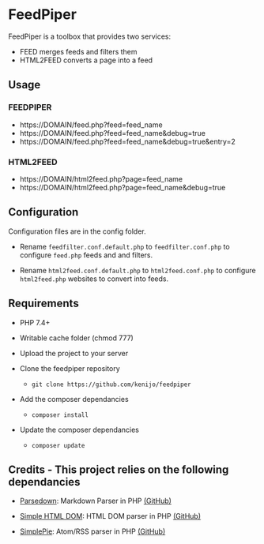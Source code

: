 ﻿# FeedPiper

FeedPiper is a toolbox that provides two services:

* FEED merges feeds and filters them
* HTML2FEED converts a page into a feed

## Usage

### FEEDPIPER

* https://DOMAIN/feed.php?feed=feed_name
* https://DOMAIN/feed.php?feed=feed_name&debug=true
* https://DOMAIN/feed.php?feed=feed_name&debug=true&entry=2

### HTML2FEED

* https://DOMAIN/html2feed.php?page=feed_name
* https://DOMAIN/html2feed.php?page=feed_name&debug=true

## Configuration

Configuration files are in the config folder.

* Rename `feedfilter.conf.default.php` to `feedfilter.conf.php` to configure `feed.php` feeds and and filters.

* Rename `html2feed.conf.default.php` to `html2feed.conf.php` to configure `html2feed.php` websites to convert into feeds.

## Requirements

* PHP 7.4+
* Writable cache folder (chmod 777)
* Upload the project to your server

* Clone the feedpiper repository
  * `git clone https://github.com/kenijo/feedpiper`

* Add the composer dependancies
  * `composer install`

* Update the composer dependancies
  * `composer update`

## Credits - This project relies on the following dependancies

- [Parsedown](https://parsedown.org/): Markdown Parser in PHP [(GitHub)](https://github.com/erusev/parsedown)

- [Simple HTML DOM](<http://simplehtmldom.sourceforge.net/>): HTML DOM parser in PHP [(GitHub)](https://github.com/simplehtmldom/simplehtmldom)

- [SimplePie](http://simplepie.org/): Atom/RSS parser in PHP [(GitHub)](https://github.com/simplepie/simplepie/)
